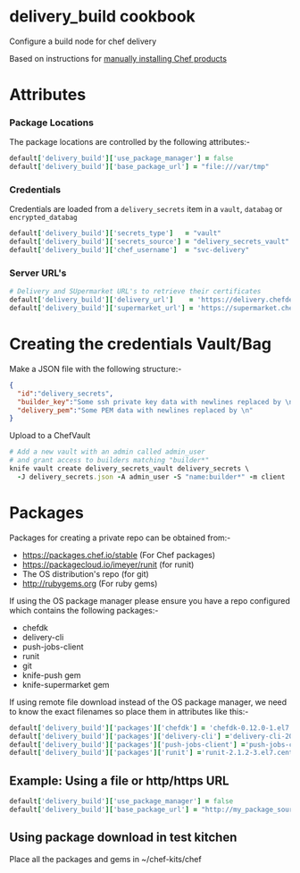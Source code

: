 # delivery_build cookbook

Configure a build node for chef delivery

Based on instructions for [manually installing Chef products](https://github.com/trickyearlobe/manual_install_chef_products)

# Attributes

### Package Locations
The package locations are controlled by the following attributes:-

```ruby
default['delivery_build']['use_package_manager'] = false
default['delivery_build']['base_package_url'] = "file:///var/tmp"
```

### Credentials
Credentials are loaded from a ```delivery_secrets``` item in a ```vault```, ```databag``` or ```encrypted_databag```

```ruby
default['delivery_build']['secrets_type']   = "vault"
default['delivery_build']['secrets_source'] = "delivery_secrets_vault"
default['delivery_build']['chef_username']  = "svc-delivery"
```

### Server URL's

```ruby
# Delivery and SUpermarket URL's to retrieve their certificates
default['delivery_build']['delivery_url']    = 'https://delivery.chefdemo.net'
default['delivery_build']['supermarket_url'] = 'https://supermarket.chefdemo.net'
```

# Creating the credentials Vault/Bag
Make a JSON file with the following structure:-

```json
{
  "id":"delivery_secrets",
  "builder_key":"Some ssh private key data with newlines replaced by \n",
  "delivery_pem":"Some PEM data with newlines replaced by \n"
}
```

Upload to a ChefVault

```ruby
# Add a new vault with an admin called admin_user
# and grant access to builders matching "builder*"
knife vault create delivery_secrets_vault delivery_secrets \
  -J delivery_secrets.json -A admin_user -S "name:builder*" -m client

```

# Packages

Packages for creating a private repo can be obtained from:-

* https://packages.chef.io/stable (For Chef packages)
* https://packagecloud.io/imeyer/runit (for runit)
* The OS distribution's repo (for git)
* http://rubygems.org (For ruby gems)

If using the OS package manager please ensure you have a repo configured which contains the following packages:-

* chefdk
* delivery-cli
* push-jobs-client
* runit
* git
* knife-push gem
* knife-supermarket gem

If using remote file download instead of the OS package manager, we need to know the exact filenames so place them in attributes like this:-

```ruby
default['delivery_build']['packages']['chefdk'] = 'chefdk-0.12.0-1.el7.x86_64.rpm'
default['delivery_build']['packages']['delivery-cli'] ='delivery-cli-20160317163950-1.el6.x86_64.rpm'
default['delivery_build']['packages']['push-jobs-client'] ='push-jobs-client-1.3.4-1.el7.x86_64.rpm'
default['delivery_build']['packages']['runit'] ='runit-2.1.2-3.el7.centos.x86_64.rpm'
```

## Example: Using a file or http/https URL

```ruby
default['delivery_build']['use_package_manager'] = false
default['delivery_build']['base_package_url'] = "http://my_package_source/packages/chef"
```

## Using package download in test kitchen
Place all the packages and gems in ~/chef-kits/chef
